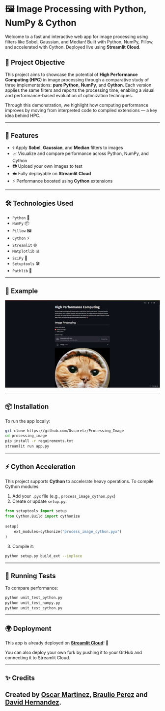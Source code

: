 # 🖼️ Image Processing with Python, NumPy & Cython

Welcome to a fast and interactive web app for image processing using filters like Sobel, Gaussian, and Median! Built with Python, NumPy, Pillow, and accelerated with Cython. Deployed live using **Streamlit Cloud**.

## 🎯 Project Objective

This project aims to showcase the potential of **High Performance Computing (HPC)** in image processing through a comparative study of three implementations: **pure Python**, **NumPy**, and **Cython**. Each version applies the same filters and reports the processing time, enabling a visual and performance-based evaluation of optimization techniques.

Through this demonstration, we highlight how computing performance improves by moving from interpreted code to compiled extensions — a key idea behind HPC.

---

## 🚀 Features

- 🌀 Apply **Sobel**, **Gaussian**, and **Median** filters to images
- 📈 Visualize and compare performance across Python, NumPy, and Cython
- 📷 Upload your own images to test
- ☁️ Fully deployable on **Streamlit Cloud**
- ⚡ Performance boosted using **Cython** extensions

---

## 🛠️ Technologies Used

- `Python` 🐍
- `NumPy` 📦
- `Pillow` 🖼️
- `Cython` ⚡
- `Streamlit` 🌐
- `Matplotlib` 📊
- `SciPy` 🔬
- `Setuptools` 🛠️
- `Pathlib` 🧱

---

## 📸 Example

![App Screenshot](https://github.com/Oscaretz/Processing_Image/blob/main/screen_shoots/testing.gif)


---

## 📦 Installation

To run the app locally:

```bash
git clone https://github.com/Oscaretz/Processing_Image
cd processing_image
pip install -r requirements.txt
streamlit run app.py
```

---

## ⚡ Cython Acceleration

This project supports **Cython** to accelerate heavy operations. To compile Cython modules:

1. Add your `.pyx` file (e.g., `process_image_cython.pyx`)
2. Create or update `setup.py`:

```python
from setuptools import setup
from Cython.Build import cythonize

setup(
    ext_modules=cythonize("process_image_cython.pyx")
)
```

3. Compile it:

```bash
python setup.py build_ext --inplace
```

---

## 🧪 Running Tests

To compare performance:

```bash
python unit_test_python.py
python unit_test_numpy.py
python unit_test_cython.py
```

---

## 🌍 Deployment

This app is already deployed on [**Streamlit Cloud**](https://imageprocessing-python-numpy-cython.streamlit.app/)! 🔗 

You can also deploy your own fork by pushing it to your GitHub and connecting it to Streamlit Cloud.

---

## ✨ Credits

Created by [Oscar Martinez](https://github.com/Oscaretz), [Braulio Perez](https://github.com/BraulioPerez) and [David Hernandez](https://github.com/MDavidHernandezP).
---

